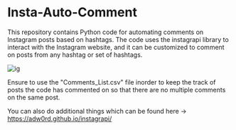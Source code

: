 # Insta-Auto-Comment
This repository contains Python code for automating comments on Instagram posts based on hashtags. The code uses the instagrapi library to interact with the Instagram website, and it can be customized to comment on posts from any hashtag or set of hashtags.

![ig](https://github.com/devdhawan2689/Insta-Auto-Comment/assets/54425780/1ee9a022-87f0-4be0-b325-4f3c2a964bea)

Ensure to use the "Comments_List.csv" file inorder to keep the track of posts the code has commented on so that there are no multiple comments on the same post.

You can also do additional things which can be found here -> https://adw0rd.github.io/instagrapi/
